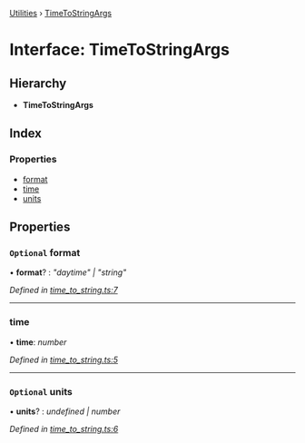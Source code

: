 [Utilities](../README.md) › [TimeToStringArgs](timetostringargs.md)

# Interface: TimeToStringArgs

## Hierarchy

* **TimeToStringArgs**

## Index

### Properties

* [format](timetostringargs.md#optional-format)
* [time](timetostringargs.md#time)
* [units](timetostringargs.md#optional-units)

## Properties

### `Optional` format

• **format**? : *"daytime" | "string"*

*Defined in [time_to_string.ts:7](https://github.com/noobiept/utilities/blob/2f15bff/source/time_to_string.ts#L7)*

___

###  time

• **time**: *number*

*Defined in [time_to_string.ts:5](https://github.com/noobiept/utilities/blob/2f15bff/source/time_to_string.ts#L5)*

___

### `Optional` units

• **units**? : *undefined | number*

*Defined in [time_to_string.ts:6](https://github.com/noobiept/utilities/blob/2f15bff/source/time_to_string.ts#L6)*
